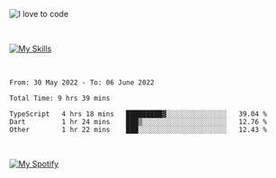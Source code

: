 ![I love to code](https://capsule-render.vercel.app/api?height=250&type=waving&color=gradient&customColorList=14&section=header&text=%F0%9F%92%80%20%F0%9F%96%A4%20%F0%9F%92%BB&fontSize=34&fontColor=fff&animation=fadeIn&fontAlignY=40)

<br>

[![My Skills](https://skillicons.dev/icons?i=html,css,js,ts,dart,react,vue,astro,nextjs,nuxtjs,svelte,remix,gatsby,flutter,jest,sass,styledcomponents,tailwind,materialui,nodejs,graphql,git,netlify,ai,figma)](https://skillicons.dev)

<br>

<!--START_SECTION:waka-->

```text
From: 30 May 2022 - To: 06 June 2022

Total Time: 9 hrs 39 mins

TypeScript   4 hrs 18 mins   █████████▓░░░░░░░░░░░░░░░   39.04 %
Dart         1 hr 24 mins    ███▒░░░░░░░░░░░░░░░░░░░░░   12.76 %
Other        1 hr 22 mins    ███░░░░░░░░░░░░░░░░░░░░░░   12.43 %
```

<!--END_SECTION:waka-->

<br>

[![My Spotify](https://spotify-github-profile.vercel.app/api/view?uid=dmblakedesign&cover_image=true&theme=default&bar_color=53b14f&bar_color_cover=false)](https://github.com/kittinan/spotify-github-profile)
